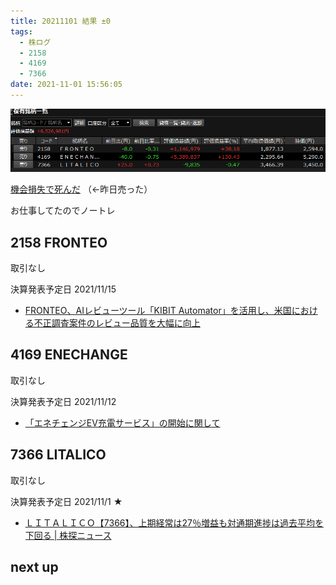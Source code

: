 ```yaml
---
title: 20211101 結果 ±0
tags:
  - 株ログ
  - 2158
  - 4169
  - 7366
date: 2021-11-01 15:56:05
---
```


![i](/kab/img/20211101000.png)

[機会損失で死んだ](https://twitter.com/OG0eu7segtTPbw/status/1454978083346284550) （←昨日売った）

お仕事してたのでノートレ

## 2158 FRONTEO

取引なし

決算発表予定日 2021/11/15

- [FRONTEO、AIレビューツール「KIBIT Automator」を活用し、米国における不正調査案件のレビュー品質を大幅に向上](https://pdf.kabutan.jp/tdnet/data/20211101/140120211101422185.pdf)

## 4169 ENECHANGE

取引なし

決算発表予定日 2021/11/12

- [「エネチェンジEV充電サービス」の開始に関して](https://pdf.kabutan.jp/tdnet/data/20211101/140120211101421523.pdf)

## 7366 LITALICO

取引なし

決算発表予定日 2021/11/1 ★

- [ＬＩＴＡＬＩＣＯ【7366】、上期経常は27％増益も対通期進捗は過去平均を下回る | 株探ニュース](https://kabutan.jp/stock/news?code=7366&b=k202111010062)

## next up

